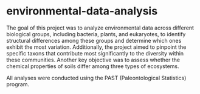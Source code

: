 # environmental-data-analysis

The goal of this project was to analyze environmental data across different biological groups, including bacteria, plants, and eukaryotes, to identify structural differences among these groups and determine which ones exhibit the most variation. Additionally, the project aimed to pinpoint the specific taxons that contribute most significantly to the diversity within these communities. Another key objective was to assess whether the chemical properties of soils differ among three types of ecosystems. 

All analyses were conducted using the PAST (Paleontological Statistics) program.
